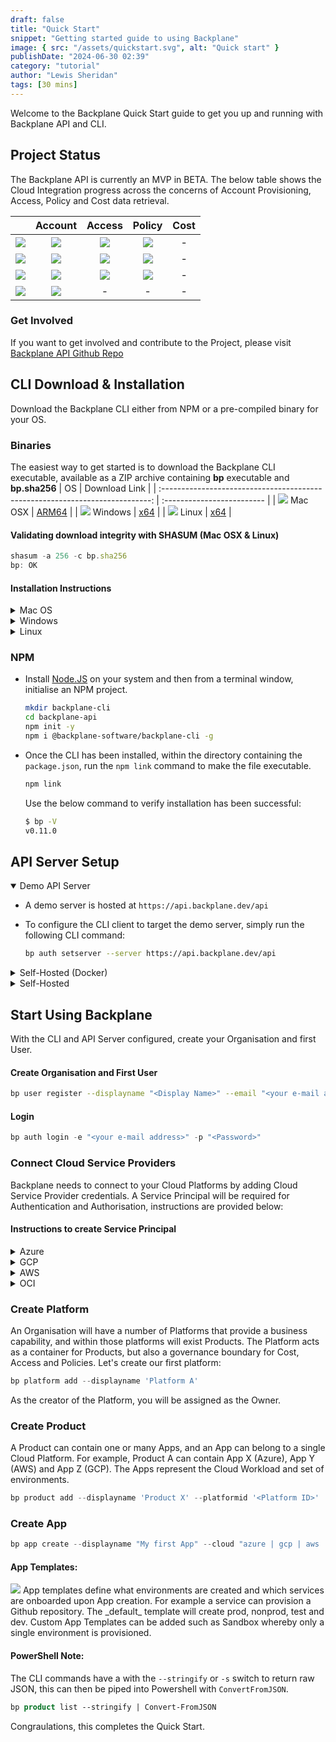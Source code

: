 ```yaml
---
draft: false
title: "Quick Start"
snippet: "Getting started guide to using Backplane"
image: { src: "/assets/quickstart.svg", alt: "Quick start" }
publishDate: "2024-06-30 02:39"
category: "tutorial"
author: "Lewis Sheridan"
tags: [30 mins]
---
```


Welcome to the Backplane Quick Start guide to get you up and running with Backplane API and CLI.

## Project Status

The Backplane API is currently an MVP in BETA. The below table shows the Cloud Integration progress across the concerns of Account Provisioning, Access, Policy and Cost data retrieval.

|                                                              |                           Account                           |                           Access                            |                           Policy                            | Cost |
| :----------------------------------------------------------: | :---------------------------------------------------------: | :---------------------------------------------------------: | :---------------------------------------------------------: | :--: |
| <img src="/assets/azure.svg" class="w-10 m-0 p-0 mx-auto" /> | <img src="/assets/check.svg" class="w-8 m-0 p-0 mx-auto" /> | <img src="/assets/check.svg" class="w-8 m-0 p-0 mx-auto" /> | <img src="/assets/check.svg" class="w-8 m-0 p-0 mx-auto" /> |  -   |
|  <img src="/assets/gcp.svg" class="w-10 m-0 p-0 mx-auto" />  | <img src="/assets/check.svg" class="w-8 m-0 p-0 mx-auto" /> | <img src="/assets/check.svg" class="w-8 m-0 p-0 mx-auto" /> | <img src="/assets/check.svg" class="w-8 m-0 p-0 mx-auto" /> |  -   |
|  <img src="/assets/aws.svg" class="w-10 m-0 p-0 mx-auto" />  | <img src="/assets/check.svg" class="w-8 m-0 p-0 mx-auto" /> | <img src="/assets/check.svg" class="w-8 m-0 p-0 mx-auto" /> | <img src="/assets/check.svg" class="w-8 m-0 p-0 mx-auto" /> |  -   |
|  <img src="/assets/oci.svg" class="w-10 m-0 p-0 mx-auto" />  | <img src="/assets/check.svg" class="w-8 m-0 p-0 mx-auto" /> |                              -                              |                              -                              |  -   |

### Get Involved

If you want to get involved and contribute to the Project, please visit [Backplane API Github Repo](https://github.com/backplane-cloud/backplane-api)

## CLI Download & Installation

Download the Backplane CLI either from NPM or a pre-compiled binary for your OS.

### Binaries

The easiest way to get started is to download the Backplane CLI executable, available as a ZIP archive containing **bp** executable and **bp.sha256**
| OS | Download Link |
| :---------------------------------------------------------------------------: | :------------------------- |
| <img class="inline-block w-5 m-0 mr-3" src="/assets/appleicon.svg" /> Mac OSX | [ARM64](/cli/mac/bp.zip) |
| <img class="inline-block w-6 m-0 mr-3" src="/assets/windows.svg" /> Windows | [x64](/cli/windows/bp.zip) |
| <img class="inline-block w-6 m-0 mr-3" src="/assets/tux.svg" /> Linux | [x64](/cli/linux/bp.zip) |

#### Validating download integrity with SHASUM (Mac OSX & Linux)

```js
shasum -a 256 -c bp.sha256
bp: OK
```

#### Installation Instructions

<details>
    <summary>Mac OS</summary>

- **Download** [bp.zip](/cli/mac/bp.zip)
<div class="rounded-lg bg-slate-100 p-3 ml-10 text-sm">
  <img src='/assets/warning.svg' class="inline-block m-0 w-8"/>
 If the Web Browser alerts that the bp.zip file is suspicious, allow the file
</div>

- Extract **bp.zip** by double-clicking on the file

<div class="rounded-lg bg-slate-100 p-3 ml-10 text-sm">
  <img src='/assets/warning.svg' class="inline-block m-0 w-8"/> Before you can run 'bp' for the first time, 'Right-click' on the extracted 'bp' file and select Open from the context menu and Accept any security warning that appears. A terminal window will open and execute the file. Simply close this window as this will mean it is now allowed. 
</div>

- Open **Terminal** and from the directory **bp** has been extracted to, run the following command to move the file to your executable path:

  ```bash
  sudo mv bp /usr/local/bin/
  ```

- To verify that **bp** is successfully installed, run:
  ```bash
  bp --version
  1.0.0
  ```

</details>

<details>
    <summary>Windows</summary>
    
- **Download** [bp.zip](/cli/windows/bp.zip)
- **Extract** contents to folder
    ```ps
    expand-archive bp.zip c:\backplane
    ```

- Add **bp.exe** file system environment path

  ```ps
  $newPath = "C:\backplane"
  $currentPath = [System.Environment]::GetEnvironmentVariable("Path", "Machine")
  [System.Environment]::SetEnvironmentVariable("Path", "$currentPath;$newPath", "Machine")
  ```

- **Verify** installation - To check if **bp.exe** is successfully installed, run:

  ```ps
  bp --version
  1.0.0
  ```

</details>

<details>
    <summary>Linux</summary>

- **Download** [bp.zip](/cli/linux/bp.zip)
- **Extract** executable from ZIP file.

  ```bash
  sudo apt install unzip
  unzip bp.zip
  ```

- Move the file to your executable path

  ```bash
  sudo mv ./bp /usr/local/bin/bp
  ```

- **Verify** installation to check that **bp** is successfully installed, run:

  ```bash
  bp --version
  1.0.0
  ```

  </details>

### NPM

- Install [Node.JS](https://nodejs.org/en/download) on your system and then from a terminal window, initialise an NPM project.

  ```bash
  mkdir backplane-cli
  cd backplane-api
  npm init -y
  npm i @backplane-software/backplane-cli -g
  ```

- Once the CLI has been installed, within the directory containing the `package.json`, run the `npm link` command to make the file executable.

  ```bash
  npm link
  ```

  Use the below command to verify installation has been successful:

  ```bash
  $ bp -V
  v0.11.0
  ```

## API Server Setup

<details open>
    <summary>Demo API Server</summary>

- A demo server is hosted at `https://api.backplane.dev/api`

- To configure the CLI client to target the demo server, simply run the following CLI command:

  ```bash
  bp auth setserver --server https://api.backplane.dev/api
  ```

</details>

<details>
<summary>Self-Hosted (Docker)</summary>

#### Clone Repo

```js
mkdir backplane
git clone https://github.com/backplane-cloud/backplane-api.git
```

#### Docker

```js
docker build -t backplanesoftware/backplaneapi:0.26.1 .

docker network create my-network

docker run --network my-network --name api -p 8000:8000 backplanesoftware/backplaneapi:0.2
6.1

docker run —network my-network —name cli -p 3000:3000 backplanesoftware/backplanecli:0.0.1
```

</details>

<details>
<summary>Self-Hosted</summary>

#### Step 1 - Install Node

Install [Node.JS](https://nodejs.org/en/download) on your system and then from a terminal window, initialise an NPM project.

```js
mkdir backplane-api
cd backplane-api
npm init -y
npm i express dotenv @backplane-software/backplane-api
```

#### Step 2 - Setup Environment Variables

Create `.env` file, and provide the following:

```js
NODE_ENV=development
PORT=8000

JWT_SECRET=<provide-key> // Make up your own secret, this is used as the salt to CryptB for password Hashing. e.g. MyS3cureP&!00word\*

MONGO_URI=<provide-key>

MAILSENDER_USERNAME=<your-username>
MAILSENDER_PASSWORD=<provide-key>

LOGTAIL_KEY=<provide-key>
LOG_LEVEL=debug
```

#### Step 3 - Setting up MongoDB

Backplane API Server uses MongoDB as the backend datastore. See [Setting up MongoDB](/blog/mongosetup).

#### Step 4 - Setting up MailerSend

MailerSend is used as an SMTP mailrelay, so that User Registration e-mails can be sent as well as approval request e-mails. Create an account here: [MailerSend](https://www.mailersend.com/)

#### Step 5 - Setting up LogTail

`/utils/logger.js` is used as Middleware for logging purposes. It leverages LogTail, now known as Better Stack is used as a Log Repository. It's free up to 1GB a month with 3-day retention. Create an account here: [LogTail](https://betterstack.com/logs).

#### Step 6 - Create Index.js

Create `index.js` file and copy the below into it.

```js
import express from "express";
import dotenv from "dotenv";
import backplane from "@backplane-software/backplane-api";

// Load Environment Configuration
dotenv.config();

// Create Express Instance
const app = express();

// Initialise Backplane Server with Instance
backplane(app);

// Start REST API Server
const port = process.env.PORT || 5001;
app.listen(port, () =>
  console.log(`Backplane REST API Server started on port ${port}`)
);
```

#### Step 7 - Update Package.json

- Add `"type": "module"` so the script can load ES modules.
- Add `"server": "node index.js"` to the scripts section. Be sure to separate with a `,`.

#### Step 8 - Launch API Server

`npm run server` to start the server on localhost port 8000.

Use `curl http://localhost:8000` to confirm server is running. If successful you should see: `Backplane REST API Server is ready`.

</details>

## Start Using Backplane

With the CLI and API Server configured, create your Organisation and first User.

#### Create Organisation and First User

```bash
bp user register --displayname "<Display Name>" --email "<your e-mail address>" --password "<Password>" --orgname "<Your Organisation Name>"
```

#### Login

```js
bp auth login -e "<your e-mail address>" -p "<Password>"
```

### Connect Cloud Service Providers

Backplane needs to connect to your Cloud Platforms by adding Cloud Service Provider credentials. A Service Principal will be required for Authentication and Authorisation, instructions are provided below:

#### Instructions to create Service Principal

<details>
<summary>Azure</summary>

#### Creating a Service Principal in Azure

To create credentials you'll need to create an App registration in Entra ID.

1. Go to Microsoft Entra ID, and under Manage in the left side menu, select App registrations.

2. Click on New Registration and provide a name (e.g. `backplane-api`) a name and click Register.

3. Take note of the Tenant ID and Client ID.

4. Create a new Client Secret, click on Add a certificate or secret, New client secret, type a description, set expiry and click Add. Make a note of the Secret Value.

5. Assign the Service Principal you created with Contributor permission at the Subscription scope.

#### Add Azure Credentials via CLI

```js
bp cloud azure add --id "<orgID>"
--tenantid "<tenant ID>"
--clientid "<client ID>"
--clientsecret "<Your Client Secret>"
--subscriptionid "<default subscription GUID>"
```

#### Note:

The Subscription ID is required in the MVP since App environments are provisioned as Resource Groups as opposed to Subscriptions. Subscription environments will be in a future release.

</details>
<details>
<summary>GCP</summary>

#### Creating a Service Principal in GCP

1.  Login to [https://console.cloud.google.com](https://console.cloud.google.com)
2.  Go to `IAM and admin > Service accounts`
3.  Select a Project and click on Create Service Account
4.  Enter a service account name e.g. `backplane-api` and a description e.g. `For Backplane API environment provisioning`
5.  Click Create and Continue
6.  Click on Done.
7.  Click on IAM and switch to the Organisation level.
8.  Click on Grant Access
9.  Enter the service principal name e.g. `backplane-demo@backplane-core.iam.gserfviceaccount.com`
10. In role, find `Project Creator`, click Save.
11. Go back to your Project and click on IAM and Admin and then Service Accounts
12. Click on your Service Account and select Keys, Add Key, Create New Key. Use JSON as the Key Type. Click on Create. This will download a .json file.
13. Finally, go to APIs and Services and ensure Cloud Resource Manager API is enabled.

The downloaded JSON is now ready to be used in your Org.

#### Add GCP Credentials via CLI

```js
bp cloud gcp add --id "<OrgID>" --tenantid "<Enter Google Org ID>" --gcpsecret "<path-to-JSON-file>"
```

</details>
<details>
<summary>AWS</summary>

#### Creating a Service Principal in AWS

1. Login to AWS Management Console
2. Go to IAM
3. Click on Users
4. Click on Create User
5. Enter User Details e.g. `backplane-api`, click next
6. Permission Options, select attach policies directly
7. Click on Create Policy and in Policy Editor select JSON. Paste in the below JSON

```js
{
    "Version": "2012-10-17",
    "Statement": [
        {
            "Effect": "Allow",
            "Action": [
                "organizations:CreateAccount",
                "organizations:DescribeOrganization",
                "iam:ListUsers",
                "organizations:ListPolicies"
            ],
            "Resource": "*"
        }
    ]
}
```

8. Click Next, give Policy Name Backplane-account-creator
9. Click Create Policy
10. Click Create User
11. Click on the new User Created, and click on Security Credentials
12. Click on Create Access Key
13. Select Third-party service use-case and tick the confirmation and click Next
14. Create access key, record Access key and Secret access key values. Click Done.

#### Add AWS Credentials via CLI

```js
bp cloud aws add --id "<OrgId>" --clientid "<accessKey>" --clientsecret "<accessKeySecret>"
```

</details>

<details>
<summary>OCI</summary>

#### Creating a Service Principal in OCI

Creating a service principal in Oracle Cloud Infrastructure (OCI) involves setting up a dynamic group and a policy to allow a non-human entity, such as an application or script, to perform actions on your behalf. Here’s how you can set up and use a service principal for authentication:
Step 1: Create a Dynamic Group

1. Log in to the Oracle Cloud Console.
2. Navigate to Identity & Security > Dynamic Groups.
3. Create a New Dynamic Group:
   _ Click on "Create Dynamic Group".
   _ Enter a Name and Description for the dynamic group.
   _ Define the Matching Rules to include the instances or resources that you want this dynamic group to manage. For example, to include all instances in your tenancy, you might use:plaintextCopy codeALL {instance.compartment.id = '<your_compartment_ocid>'}
   _
   Step 2: Create a Policy
4. Navigate to Identity & Security > Policies.
5. Create a New Policy:
   _ Click on "Create Policy".
   _ Enter a Name, Description, and Compartment for the policy.
   _ Add the required Policy Statements. For example, to allow the dynamic group to manage all resources, you might use:plaintextCopy codeAllow dynamic-group <your_dynamic_group_name> to manage all-resources in tenancy
   _
   Step 5: Collect Information
   Collect the following information:

- User OCID
- Tenancy OCID
- Region
- API Signing Key (private key content)
- Fingerprint

Save the file as oci.json

#### Add OCI Credentials via CLI

```js
bp cloud oci add -i 66681fa21440f6afb76522e6 --ocisecret ../oci.json
```

</details>

### Create Platform

An Organisation will have a number of Platforms that provide a business capability, and within those platforms will exist Products. The Platform acts as a container for Products, but also a governance boundary for Cost, Access and Policies. Let's create our first platform:

```js
bp platform add --displayname 'Platform A'
```

As the creator of the Platform, you will be assigned as the Owner.

### Create Product

A Product can contain one or many Apps, and an App can belong to a single Cloud Platform. For example, Product A can contain App X (Azure), App Y (AWS) and App Z (GCP). The Apps represent the Cloud Workload and set of environments.

```js
bp product add --displayname 'Product X' --platformid '<Platform ID>'
```

### Create App

```js
bp app create --displayname "My first App" --cloud "azure | gcp | aws | oci"
```

#### App Templates:

<div class="rounded-lg bg-slate-100 p-3 ml-0 text-md">
<img src='/assets/bulb.svg' class="inline-block m-0 w-8"/>
App templates define what environments are created and which services are onboarded upon App creation. For example a service can provision a Github repository. The _default_ template will create prod, nonprod, test and dev. Custom App Templates can be added such as Sandbox whereby only a single environment is provisioned.
</div>

<!-- :::tip
To link an App to a Product, you will need to create a Link Request. e.g.

```js
bp request add --appid app1 --requestType link --requestedForType product
```

::: -->

#### PowerShell Note:

The CLI commands have a with the `--stringify` or `-s` switch to return raw JSON, this can then be piped into Powershell with `ConvertFromJSON`.

```ps
bp product list --stringify | Convert-FromJSON
```

Congraulations, this completes the Quick Start.
